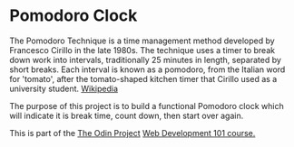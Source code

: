 # Pomodoro Clock

The Pomodoro Technique is a time management method developed by Francesco Cirillo in the late 1980s. The technique uses a timer to break down work into intervals, traditionally 25 minutes in length, separated by short breaks. Each interval is known as a pomodoro, from the Italian word for 'tomato', after the tomato-shaped kitchen timer that Cirillo used as a university student. [Wikipedia](https://en.wikipedia.org/wiki/Pomodoro_Technique)

The purpose of this project is to build a functional Pomodoro clock which will indicate it is break time, count down, then start over again.

This is part of the [The Odin Project](https://www.theodinproject.com/dashboard) [Web Development 101 course.](https://www.theodinproject.com/courses/web-development-101/lessons/pairing-project?ref=lnav)
